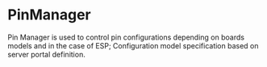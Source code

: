 # PinManager
Pin Manager is used to control pin configurations depending on boards models and in the case of ESP; Configuration model specification based on server portal definition.
